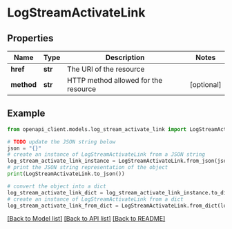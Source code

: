 # LogStreamActivateLink


## Properties

Name | Type | Description | Notes
------------ | ------------- | ------------- | -------------
**href** | **str** | The URI of the resource | 
**method** | **str** | HTTP method allowed for the resource | [optional] 

## Example

```python
from openapi_client.models.log_stream_activate_link import LogStreamActivateLink

# TODO update the JSON string below
json = "{}"
# create an instance of LogStreamActivateLink from a JSON string
log_stream_activate_link_instance = LogStreamActivateLink.from_json(json)
# print the JSON string representation of the object
print(LogStreamActivateLink.to_json())

# convert the object into a dict
log_stream_activate_link_dict = log_stream_activate_link_instance.to_dict()
# create an instance of LogStreamActivateLink from a dict
log_stream_activate_link_from_dict = LogStreamActivateLink.from_dict(log_stream_activate_link_dict)
```
[[Back to Model list]](../README.md#documentation-for-models) [[Back to API list]](../README.md#documentation-for-api-endpoints) [[Back to README]](../README.md)


